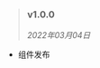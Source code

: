 <!--
 * @Description: 输入文件描述信息
 * @Author: liu-wb
 * @Date: 2022-03-01 13:15:08
 * @LastEditTime: 2022-03-04 10:21:23
-->

> ### v1.0.0
> *2022年03月04日*

* 组件发布